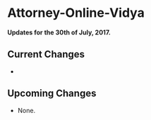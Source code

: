 # Attorney-Online-Vidya
__Updates for the 30th of July, 2017.__

## Current Changes
* 

## Upcoming Changes
* None.
